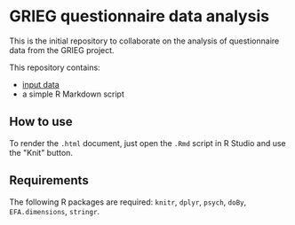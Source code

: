 # GRIEG questionnaire data analysis

This is the initial repository to collaborate on the analysis of questionnaire data from the GRIEG project.

This repository contains:
* [input data](https://github.com/m-wierzba/GRIEG-Q/tree/main/input)
* a simple R Markdown script

## How to use

To render the `.html` document, just open the `.Rmd` script in R Studio and use the "Knit" button.

## Requirements

The following R packages are required: `knitr`, `dplyr`, `psych`, `doBy`, `EFA.dimensions`, `stringr`.

